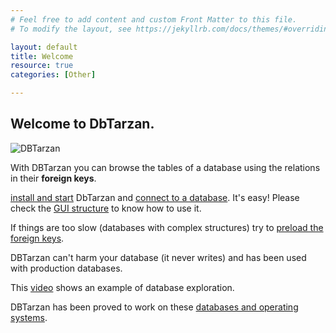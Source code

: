 ```yaml
---
# Feel free to add content and custom Front Matter to this file.
# To modify the layout, see https://jekyllrb.com/docs/themes/#overriding-theme-defaults

layout: default
title: Welcome
resource: true
categories: [Other]

---
```


## Welcome to DbTarzan.

![DBTarzan](/images/window.jpeg)

With DBTarzan you can browse the tables of a database using the relations in their **foreign keys**.

[install and start](Install-And-Connect) DbTarzan and [connect to a database](Usage). It's easy!
Please check the [GUI structure](GUI-Structure) to know how to use it.

If things are too slow (databases with complex structures) try to [preload the foreign keys](Foreign-keys-preloading).

DBTarzan can't harm your database (it never writes) and has been used with production databases.

This [video](https://youtu.be/-hR9ZLf3bNY) shows an example of database exploration.


DBTarzan has been proved to work on these [databases and operating systems](Tested-databases-and-operating-systems).